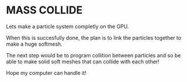 MASS COLLIDE
============


Lets make a particle system completly on the GPU.

When this is succesfully done, the plan is to link the particles together to make a huge softmesh.

The next step would be to program collition between particles and so be able to make solid soft meshes that can collide with each other!

Hope my computer can handle it!